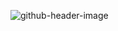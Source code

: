 ![github-header-image](https://github.com/musaab03/musaab03/assets/103457332/0b26ad30-918d-4bf6-9a8e-9d8e451710ee)
